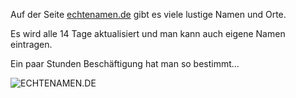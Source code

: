 <!--
.. title: ECHTENAMEN.DE
.. slug: 336-echtenamende
.. date: 2008-01-14 11:00:42
.. tags: Nachname,Name,Vorname,Internet
.. description: 
.. type: text
-->

Auf der Seite [echtenamen.de](http://echtenamen.de/) gibt es viele lustige Namen und Orte.
<!-- TEASER_END -->

Es wird alle 14 Tage aktualisiert und man kann auch eigene Namen eintragen.

Ein paar Stunden Beschäftigung hat man so bestimmt...

![ECHTENAMEN.DE](/images/echtenamende.jpg)
